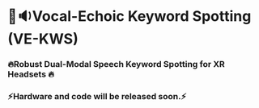 # 🙊🔉Vocal-Echoic Keyword Spotting (VE-KWS)

### 🔥Robust Dual-Modal Speech Keyword Spotting for XR Headsets 🔥

### ⚡Hardware and code will be released soon.⚡


<!-- ![](fig/fig-hardware_00.jpg) -->



